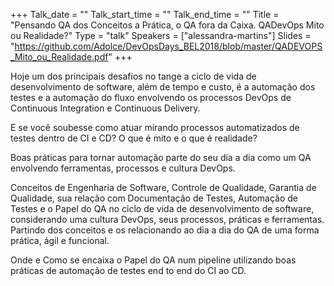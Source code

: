 +++
Talk_date = ""
Talk_start_time = ""
Talk_end_time = ""
Title = "Pensando QA dos Conceitos a Prática, o QA fora da Caixa. QADevOps Mito ou Realidade?"
Type = "talk"
Speakers = ["alessandra-martins"]
Slides = "https://github.com/Adolce/DevOpsDays_BEL2018/blob/master/QADEVOPS_Mito_ou_Realidade.pdf"
+++

Hoje um dos principais desafios no tange a ciclo de vida de desenvolvimento de software, além de tempo e custo, é a automação dos testes e a automação do fluxo envolvendo os processos DevOps de Continuous Integration e Continuous Delivery.

E se você soubesse como atuar mirando processos automatizados de testes dentro de CI e CD? O que é mito e o que é realidade?

Boas práticas para tornar automação parte do seu dia a dia como um QA envolvendo ferramentas, processos e cultura DevOps.

Conceitos de Engenharia de Software, Controle de Qualidade, Garantia de Qualidade, sua relação com Documentação de Testes, Automação de Testes e o Papel do QA no ciclo de vida de desenvolvimento de software, considerando uma cultura DevOps, seus processos, práticas e ferramentas. Partindo dos conceitos e os relacionando ao dia a dia do QA de uma forma prática, ágil e funcional.

Onde e Como se encaixa o Papel do QA num pipeline utilizando boas práticas de automação de testes end to end do CI ao CD.

